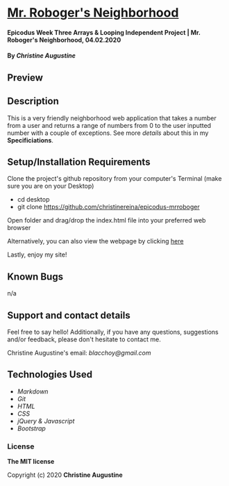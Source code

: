 # [Mr. Roboger's Neighborhood](https://christinereina.github.io/epicodus-numberology/)

#### Epicodus Week Three Arrays & Looping Independent Project | Mr. Roboger's Neighborhood, 04.02.2020

#### By _**Christine Augustine**_

## Preview
<!-- 
![Landing Page Preview](./img/livepreview.png)

**[View Live Preview](https://github.com/christinereina/epicodus-mrroboger)** -->

## Description

This is a very friendly neighborhood web application that takes a number from a user and returns a range of numbers from 0 to the user inputted number with a couple of exceptions. See more _details_ about this in my **Specificiations**.

## Setup/Installation Requirements

Clone the project's github repository from your computer's Terminal (make sure you are on your Desktop)

* cd desktop
* git clone https://github.com/christinereina/epicodus-mrroboger

Open folder and drag/drop the index.html file into your preferred web browser

Alternatively, you can also view the webpage by clicking [here](https://github.com/christinereina/epicodus-mrroboger)

Lastly, enjoy my site!

## Known Bugs

n/a

## Support and contact details

Feel free to say hello! Additionally, if you have any questions, suggestions and/or feedback, please don't hesitate to contact me.

Christine Augustine's email:
_blacchoy@gmail.com_

## Technologies Used

* _Markdown_
* _Git_
* _HTML_
* _CSS_
* _jQuery & Javascript_
* _Bootstrap_  

### License

**The MIT license**

Copyright (c) 2020 **Christine Augustine**
